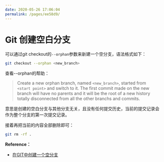 ```yaml
---
date: 2020-05-26 17:06:04
permalink: /pages/ee58d9/
---
```

# Git 创建空白分支

可以通过git checkout的`--orphan`参数来新建一个空分支，语法格式如下：

```bash
git checkout --orphan <new_branch>
```

查看--orphan的帮助：

> Create a new orphan branch, named `<new_branch>`, started from `<start point>` and switch to it. The first commit made on the new branch will have no parents and it will be the root of a new history totally disconnected from all the other branchs and commits.

意思是创建的空白分支与其他分支无关，且没有任何提交历史，当前的提交记录会作为整个分支的第一次提交记录。

接着再把当前的内容全部删除即可：

```bash
git rm -rf .
```



**Reference：**

* [在GIT中创建一个空分支](https://segmentfault.com/a/1190000004931751)

